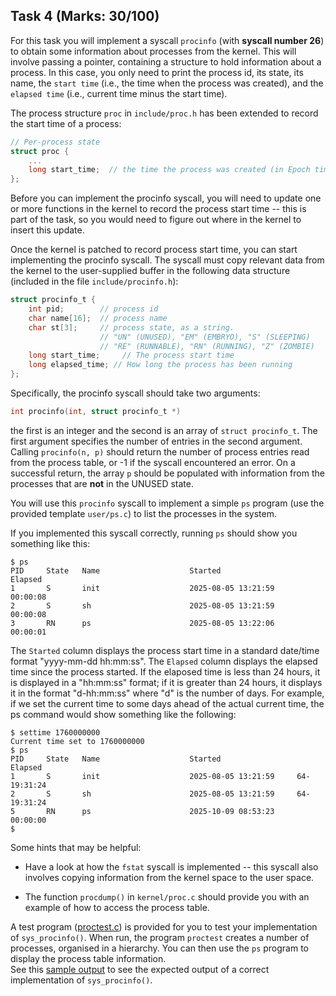 ## Task 4 (Marks: 30/100)

For this task you will implement a syscall `procinfo` (with **syscall number 26**) to obtain some information about processes from the kernel. This will involve passing a pointer, containing a structure to hold information about a process. In this case, you only need to print the process id, its state, its name, the `start time` (i.e., the time when the process was created), and the `elapsed time` (i.e., current time minus the start time). 

The process structure `proc` in `include/proc.h` has been extended to record the start time of a process:

```C
// Per-process state
struct proc {
    ...
    long start_time;  // the time the process was created (in Epoch time) 
};
```

Before you can implement the procinfo syscall, you will need to update one or more functions in the kernel to record the process start time -- this is part of the task, so you would need to figure out where in the kernel to insert this update. 

Once the kernel is patched to record process start time, you can start implementing the procinfo syscall. The syscall must copy relevant data from the kernel to the user-supplied buffer in the following data structure (included in the file `include/procinfo.h`):

```C
struct procinfo_t {
    int pid;        // process id
    char name[16];  // process name
    char st[3];     // process state, as a string.
                    // "UN" (UNUSED), "EM" (EMBRYO), "S" (SLEEPING)
                    // "RE" (RUNNABLE), "RN" (RUNNING), "Z" (ZOMBIE)
    long start_time;     // The process start time
    long elapsed_time; // How long the process has been running
}; 
```

Specifically, the procinfo syscall should take two arguments: 

```C
int procinfo(int, struct procinfo_t *)
```
the first is an integer and the second is an array of `struct procinfo_t`. The first argument specifies the number of entries in the second argument. Calling `procinfo(n, p)` should return the number of process entries read from the process table, or -1 if the syscall encountered an error. On a successful return, the array `p` should be populated with information from the processes that are **not** in the UNUSED state. 

You will use this `procinfo` syscall to implement a simple `ps` program (use the provided template `user/ps.c`) to list the processes in the system. 

If you implemented this syscall correctly, running `ps` should show you something like this:

```
$ ps
PID     State   Name                    Started                 Elapsed
1       S       init                    2025-08-05 13:21:59     00:00:08
2       S       sh                      2025-08-05 13:21:59     00:00:08
3       RN      ps                      2025-08-05 13:22:06     00:00:01
```

The `Started` column displays the process start time in a standard date/time format "yyyy-mm-dd hh:mm:ss". The `Elapsed` column displays the elapsed time since the process started. If the elaposed time is less than 24 hours, it is displayed in a "hh:mm:ss" format; if it is greater than 24 hours, it displays it in the format "d-hh:mm:ss" where "d" is the number of days. For example, if we set the current time to some days ahead of the actual current time, the ps command would show something like the following: 

```
$ settime 1760000000
Current time set to 1760000000
$ ps
PID     State   Name                    Started                 Elapsed
1       S       init                    2025-08-05 13:21:59     64-19:31:24
2       S       sh                      2025-08-05 13:21:59     64-19:31:24
5       RN      ps                      2025-10-09 08:53:23     00:00:00
$ 
```



Some hints that may be helpful:

* Have a look at how the `fstat` syscall is implemented -- this syscall also involves copying information from the kernel space to the user space.

* The function `procdump()` in `kernel/proc.c` should provide you with an example of how to access the process table. 


A test program ([proctest.c](./xv6/user/proctest.c)) is provided for you to test your implementation of `sys_procinfo()`. When run, the program `proctest` creates a number of processes, organised in a hierarchy. You can then use the `ps` program to display the process table information.  
See this [sample output](./tests.md) to see the expected output of a correct implementation of `sys_procinfo()`.


